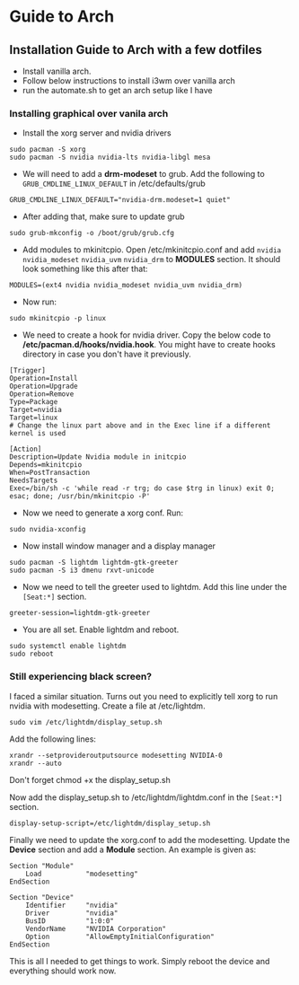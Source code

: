 # Guide to Arch

## Installation Guide to Arch with a few dotfiles

 * Install vanilla arch.
 * Follow below instructions to install i3wm over vanilla arch
 * run the automate.sh to get an arch setup like I have

### Installing graphical over vanila arch

 * Install the xorg server and nvidia drivers

```
sudo pacman -S xorg
sudo pacman -S nvidia nvidia-lts nvidia-libgl mesa
```


 * We will need to add a **drm-modeset** to grub. Add the following to `GRUB_CMDLINE_LINUX_DEFAULT` in /etc/defaults/grub
```
GRUB_CMDLINE_LINUX_DEFAULT="nvidia-drm.modeset=1 quiet"
```

 * After adding that, make sure to update grub
```
sudo grub-mkconfig -o /boot/grub/grub.cfg
```

 * Add modules to mkinitcpio. Open /etc/mkinitcpio.conf and add `nvidia` `nvidia_modeset` `nvidia_uvm` `nvidia_drm` to **MODULES** section. It should look something like this after that:

```
MODULES=(ext4 nvidia nvidia_modeset nvidia_uvm nvidia_drm)
```

 * Now run:
```
sudo mkinitcpio -p linux
```

 * We need to create a hook for nvidia driver. Copy the below code to **/etc/pacman.d/hooks/nvidia.hook**. You might have to create hooks directory in case you don't have it previously.

```
[Trigger]
Operation=Install
Operation=Upgrade
Operation=Remove
Type=Package
Target=nvidia
Target=linux
# Change the linux part above and in the Exec line if a different kernel is used

[Action]
Description=Update Nvidia module in initcpio
Depends=mkinitcpio
When=PostTransaction
NeedsTargets
Exec=/bin/sh -c 'while read -r trg; do case $trg in linux) exit 0; esac; done; /usr/bin/mkinitcpio -P'
```

 * Now we need to generate a xorg conf. Run:

```
sudo nvidia-xconfig
```

 * Now install window manager and a display manager

```
sudo pacman -S lightdm lightdm-gtk-greeter
sudo pacman -S i3 dmenu rxvt-unicode
```

 * Now we need to tell the greeter used to lightdm. Add this line under the `[Seat:*]` section.

```
greeter-session=lightdm-gtk-greeter
```

 * You are all set. Enable lightdm and reboot.

```
sudo systemctl enable lightdm
sudo reboot
```

### Still experiencing black screen?

I faced a similar situation. Turns out you need to explicitly tell xorg to run nvidia with modesetting. Create a file at /etc/lightdm.

```
sudo vim /etc/lightdm/display_setup.sh
```

Add the following lines:

```
xrandr --setprovideroutputsource modesetting NVIDIA-0
xrandr --auto
```

Don't forget chmod +x the display_setup.sh

Now add the display_setup.sh to /etc/lightdm/lightdm.conf in the `[Seat:*]` section.

```
display-setup-script=/etc/lightdm/display_setup.sh
```

Finally we need to update the xorg.conf to add the modesetting. Update the **Device** section and add a **Module** section. An example is given as:

```
Section "Module"
    Load           "modesetting"
EndSection

Section "Device"
    Identifier     "nvidia"
    Driver         "nvidia"
    BusID          "1:0:0"
    VendorName     "NVIDIA Corporation"
    Option         "AllowEmptyInitialConfiguration"
EndSection
```

This is all I needed to get things to work. Simply reboot the device and everything should work now.
